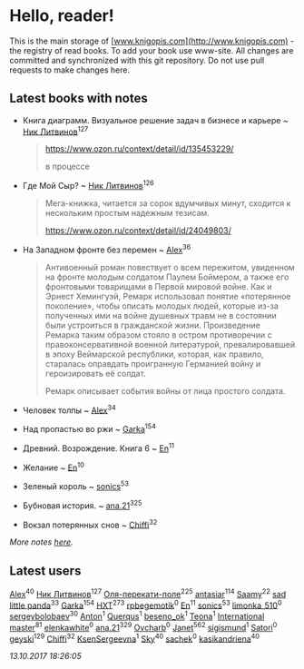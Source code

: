 # Hello, reader!
This is the main storage of [www.knigopis.com](http://www.knigopis.com) - the registry of read books.
To add your book use www-site. All changes are committed and synchronized with this git repository.
Do not use pull requests to make changes here.


## Latest books with notes
* Книга диаграмм. Визуальное решение задач в бизнесе и карьере ~ [Ник Литвинов](users/241/241974816-vkontakte)<sup>127</sup>
    > https://www.ozon.ru/context/detail/id/135453229/
    > 
    > в процессе

* Где Мой Сыр? ~ [Ник Литвинов](users/241/241974816-vkontakte)<sup>126</sup>
    > Мега-книжка, читается за сорок вдумчивых минут, сходится к нескольким простым надежным тезисам.
    > 
    > https://www.ozon.ru/context/detail/id/24049803/

* На Западном фронте без перемен ~ [Alex](users/106/106644083867140961454-google)<sup>36</sup>
    > Антивоенный роман повествует о всем пережитом, увиденном на фронте молодым солдатом Паулем Боймером, а также его фронтовыми товарищами в Первой мировой войне. Как и Эрнест Хемингуэй, Ремарк использовал понятие «потерянное поколение», чтобы описать молодых людей, которые из-за полученных ими на войне душевных травм не в состоянии были устроиться в гражданской жизни. Произведение Ремарка таким образом стояло в остром противоречии с правоконсервативной военной литературой, превалировавшей в эпоху Веймарской республики, которая, как правило, старалась оправдать проигранную Германией войну и героизировать её солдат.
    > 
    > Ремарк описывает события войны от лица простого солдата.

* Человек толпы ~ [Alex](users/106/106644083867140961454-google)<sup>34</sup>

* Над пропастью во ржи ~ [Garka](users/115/115753719718250012620-google)<sup>154</sup>

* Древний. Возрождение. Книга 6 ~ [En](users/333/333646551-vkontakte)<sup>11</sup>

* Желание ~ [En](users/333/333646551-vkontakte)<sup>10</sup>

* Зеленый король ~ [sonics](users/588/5880221-vkontakte)<sup>53</sup>

* Бубновая история. ~ [ana.21](users/107/107655526900000657481-google)<sup>325</sup>

* Вокзал потерянных снов ~ [Chiffi](users/105/105831994080785626680-google)<sup>32</sup>


_More notes [here](latest_books_with_notes.md)._


## Latest users
[Alex](users/106/106644083867140961454-google)<sup>40</sup> 
[Ник Литвинов](users/241/241974816-vkontakte)<sup>127</sup> 
[Оля-перекати-поле](users/108/10848515355906827860-mailru)<sup>225</sup> 
[antasiar](users/688/68827372-vkontakte)<sup>114</sup> 
[Saamy](users/115/115226508-vkontakte)<sup>22</sup> 
[sad little panda](users/188/1882525281990290-facebook)<sup>33</sup> 
[Garka](users/115/115753719718250012620-google)<sup>154</sup> 
[HXT](users/100/100002563462782-facebook)<sup>273</sup> 
[rpbegemotik](users/749/74945125-vkontakte)<sup>0</sup> 
[En](users/333/333646551-vkontakte)<sup>11</sup> 
[sonics](users/588/5880221-vkontakte)<sup>53</sup> 
[limonka_510](users/708/70819466-vkontakte)<sup>0</sup> 
[sergeybolobaev](users/379/37918255-vkontakte)<sup>30</sup> 
[Anton](users/100/1007576529-facebook)<sup>1</sup> 
[Querqus](users/165/1659822494090704-facebook)<sup>1</sup> 
[beseno_ok](users/123/12305926-vkontakte)<sup>1</sup> 
[Teona](users/430/430717602-vkontakte)<sup>1</sup> 
[International master](users/741/74140988-vkontakte)<sup>81</sup> 
[elenkawhite](users/528/52806613-vkontakte)<sup>0</sup> 
[ana.21](users/107/107655526900000657481-google)<sup>329</sup> 
[Ovcharb](users/225/22575695-vkontakte)<sup>0</sup> 
[Janet](users/108/108113656204404967440-google)<sup>562</sup> 
[sigismund](users/181/181663004-vkontakte)<sup>1</sup> 
[Satori](users/112/112152049213984389187-google)<sup>0</sup> 
[geyski](users/221/221959664-vkontakte)<sup>129</sup> 
[Chiffi](users/105/105831994080785626680-google)<sup>32</sup> 
[KsenSergeevna](users/563/56332-vkontakte)<sup>1</sup> 
[Sky](users/118/118049897850017649660-google)<sup>40</sup> 
[sachek](users/102/10214634850368705-facebook)<sup>0</sup> 
[kasikandriena](users/152/152488954-vkontakte)<sup>40</sup> 


_13.10.2017 18:26:05_
